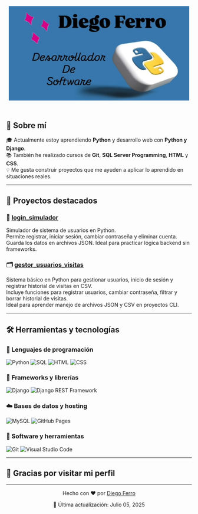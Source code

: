<h2 align="center">
  <img align="center" height="256px" src="https://raw.githubusercontent.com/ferrodiego/ferrodiego/refs/heads/main/WhatsApp%20Image%202025-07-04%20at%2019.15.12.jpeg"> 
  <br><br>
</h2>

## 👋 Sobre mí

🎓 Actualmente estoy aprendiendo **Python** y desarrollo web con **Python y Django**.  
📚 También he realizado cursos de **Git**, **SQL Server Programming**, **HTML** y **CSS**.  
💡 Me gusta construir proyectos que me ayuden a aplicar lo aprendido en situaciones reales.

---

## 🚀 Proyectos destacados

### 🔐 [login_simulador](https://github.com/ferrodiego/login_python)  
Simulador de sistema de usuarios en Python.  
Permite registrar, iniciar sesión, cambiar contraseña y eliminar cuenta.  
Guarda los datos en archivos JSON. Ideal para practicar lógica backend sin frameworks.

### 🗂️ [gestor_usuarios_visitas](https://github.com/ferrodiego/gestion_usuarios_visitas)  
Sistema básico en Python para gestionar usuarios, inicio de sesión y registrar historial de visitas en CSV.  
Incluye funciones para registrar usuarios, cambiar contraseña, filtrar y borrar historial de visitas.  
Ideal para aprender manejo de archivos JSON y CSV en proyectos CLI.

---

## 🛠️ Herramientas y tecnologías

### 🧠 Lenguajes de programación

<p>
  <img alt="Python" src="https://img.shields.io/badge/Python-14354C.svg?logo=python&logoColor=white">
  <img alt="SQL" src="https://custom-icon-badges.herokuapp.com/badge/SQL-025E8C.svg?logo=database&logoColor=white">
  <img alt="HTML" src="https://img.shields.io/badge/HTML-E34F26.svg?logo=html5&logoColor=white">
  <img alt="CSS" src="https://img.shields.io/badge/CSS-1572B6.svg?logo=css3&logoColor=white">
</p>

### 🧰 Frameworks y librerías

<p>
  <img alt="Django" src="https://img.shields.io/badge/Django-092E20.svg?logo=django&logoColor=white">
  <img alt="Django REST Framework" src="https://img.shields.io/badge/DRF-ff1709.svg?logo=django&logoColor=white">
</p>

### ☁️ Bases de datos y hosting

<p>
  <img alt="MySQL" src="https://img.shields.io/badge/MySQL-00f.svg?logo=mysql&logoColor=white">
  <img alt="GitHub Pages" src="https://img.shields.io/badge/GitHub%20Pages-327FC7.svg?logo=github&logoColor=white">
</p>

### 🧪 Software y herramientas

<p>
  <img alt="Git" src="https://img.shields.io/badge/Git-F05033.svg?logo=git&logoColor=white">
  <img alt="Visual Studio Code" src="https://img.shields.io/badge/Visual%20Studio%20Code-0078d7.svg?logo=visual-studio-code&logoColor=white">
</p>

---

## 🙏 Gracias por visitar mi perfil


<hr>

<p align="center">Hecho con ❤️ por <a href="https://github.com/ferrodiego">Diego Ferro</a></p>
<p align="center">📅 Última actualización: Julio 05, 2025</p>
